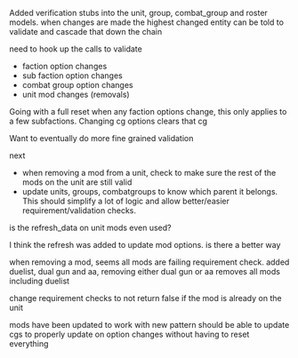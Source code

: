 Added verification stubs into the unit, group, combat_group and roster models.
when changes are made the highest changed entity can be told to validate and cascade that down the chain

need to hook up the calls to validate 
* faction option changes
* sub faction option changes
* combat group option changes
* unit mod changes (removals)

Going with a full reset when any faction options change, this only applies to a few subfactions.
Changing cg options clears that cg

Want to eventually do more fine grained validation

next
* when removing a mod from a unit, check to make sure the rest of the mods on the unit are still valid
* update units, groups, combatgroups to know which parent it belongs.  This should simplify a lot of logic and allow better/easier requirement/validation checks.

is the refresh_data on unit mods even used?

I think the refresh was added to update mod options.  is there a  better way

when removing a mod, seems all mods are failing requirement check.
added duelist, dual gun and aa, removing either dual gun or aa removes all mods including duelist

change requirement checks to not return false if the mod is already on the unit

mods have been updated to work with new pattern
should be able to update cgs to properly update on option changes without having to reset everything

